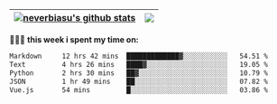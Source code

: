 | <a href="https://github.com/neverbiasu"><img align="center" src="https://github-readme-stats.vercel.app/api?username=neverbiasu&theme=dracula&show_icons=true&hide_border=true&count_private=true" alt="neverbiasu's github stats" /></a> | <a href="https://github.com/neverbiasu"><img align="center" src="https://github-readme-stats.vercel.app/api/top-langs/?username=neverbiasu&theme=dracula&show_icons=true&hide_border=true&layout=compact" /></a> |
| ------------- | ------------- |

👨🏾‍💻 **this week i spent my time on:**
<!--START_SECTION:waka-->

```txt
Markdown     12 hrs 42 mins  █████████████▓░░░░░░░░░░░   54.51 %
Text         4 hrs 26 mins   ████▓░░░░░░░░░░░░░░░░░░░░   19.05 %
Python       2 hrs 30 mins   ██▓░░░░░░░░░░░░░░░░░░░░░░   10.79 %
JSON         1 hr 49 mins    ██░░░░░░░░░░░░░░░░░░░░░░░   07.82 %
Vue.js       54 mins         █░░░░░░░░░░░░░░░░░░░░░░░░   03.86 %
```

<!--END_SECTION:waka-->
